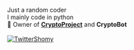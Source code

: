 Just a random coder<br>
I mainly code in python<br>
🔮 Owner of [**CryptoProject**](https://linktr.ee/cryptoxproject) and **CryptoBot**<br><br>
[![TwitterShomy](https://img.shields.io/badge/-shomykohai-1DA1F2?style=flat&logo=twitter&logoColor=white&labelColor=1DA1F2)](https://twitter.com/shomykohai)
